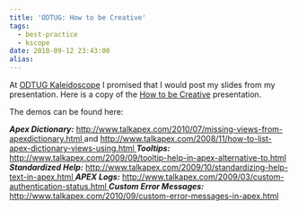 ```yaml
---
title: 'ODTUG: How to be Creative'
tags:
  - best-practice
  - kscope
date: 2010-09-12 23:43:00
alias:
---
```


At [ODTUG  Kaleidoscope](http://www.odtugkaleidoscope.com/) I promised that I would post my slides from my presentation. Here is a copy of the [How to be Creative](http://files.clarifit.com/blogs/talkapex/odtug2010/how_to_be_creative_odtug_web.pdf) presentation.

The demos can be found here:

<span style="font-weight:bold;font-style:italic;">Apex Dictionary:</span> [http://www.talkapex.com/2010/07/missing-views-from-apexdictionary.html
](http://www.talkapex.com/2010/07/missing-views-from-apexdictionary.html) and [http://www.talkapex.com/2008/11/how-to-list-apex-dictionary-views-using.html
](http://www.talkapex.com/2008/11/how-to-list-apex-dictionary-views-using.html)
<span style="font-weight:bold;font-style:italic;">Tooltips:</span> [http://www.talkapex.com/2009/09/tooltip-help-in-apex-alternative-to.html
](http://www.talkapex.com/2009/09/tooltip-help-in-apex-alternative-to.html)
<span style="font-weight:bold;font-style:italic;">Standardized Help:</span> [http://www.talkapex.com/2009/10/standardizing-help-text-in-apex.html
](http://www.talkapex.com/2009/10/standardizing-help-text-in-apex.html)
<span style="font-weight:bold;font-style:italic;">APEX Logs:</span> [http://www.talkapex.com/2009/03/custom-authentication-status.html
](http://www.talkapex.com/2009/03/custom-authentication-status.html)
<span style="font-weight:bold;font-style:italic;">Custom Error Messages:</span> [http://www.talkapex.com/2010/09/custom-error-messages-in-apex.html
](http://www.talkapex.com/2010/09/custom-error-messages-in-apex.html)
